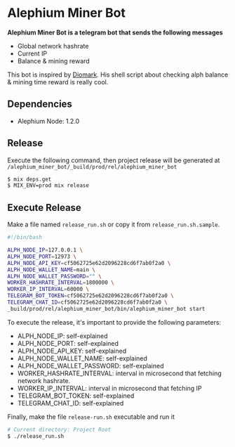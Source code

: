 # Alephium Miner Bot

**Alephium Miner Bot is a telegram bot that sends the following messages**
- Global network hashrate
- Current IP
- Balance & mining reward

This bot is inspired by [Diomark](https://www.facebook.com/diomark/). His shell script about checking alph balance & mining time reward is really cool.

## Dependencies
- Alephium Node: 1.2.0

## Release
Execute the following command, then project release will be generated at `/alephium_miner_bot/_build/prod/rel/alephium_miner_bot`
```sh
$ mix deps.get
$ MIX_ENV=prod mix release
```

## Execute Release
Make a file named `release_run.sh` or copy it from `release_run.sh.sample`.

```sh
#!/bin/bash

ALPH_NODE_IP=127.0.0.1 \
ALPH_NODE_PORT=12973 \
ALPH_NODE_API_KEY=cf5062725e62d2096228cd6f7ab0f2a0 \
ALPH_NODE_WALLET_NAME=main \
ALPH_NODE_WALLET_PASSWORD="" \
WORKER_HASHRATE_INTERVAL=1800000 \
WORKER_IP_INTERVAL=60000 \
TELEGRAM_BOT_TOKEN=cf5062725e62d2096228cd6f7ab0f2a0 \
TELEGRAM_CHAT_ID=cf5062725e62d2096228cd6f7ab0f2a0 \
_build/prod/rel/alephium_miner_bot/bin/alephium_miner_bot start
```

To execute the release, it's important to provide the following parameters:
- ALPH_NODE_IP: self-explained
- ALPH_NODE_PORT: self-explained
- ALPH_NODE_API_KEY: self-explained
- ALPH_NODE_WALLET_NAME: self-explained
- ALPH_NODE_WALLET_PASSWORD: self-explained
- WORKER_HASHRATE_INTERVAL: interval in microsecond that fetching network hashrate.
- WORKER_IP_INTERVAL: interval in microsecond that fetching IP
- TELEGRAM_BOT_TOKEN: self-explained
- TELEGRAM_CHAT_ID: self-explained


Finally, make the file `release-run.sh` executable and run it
```sh
# Current directory: Project Root
$ ./release_run.sh
```
